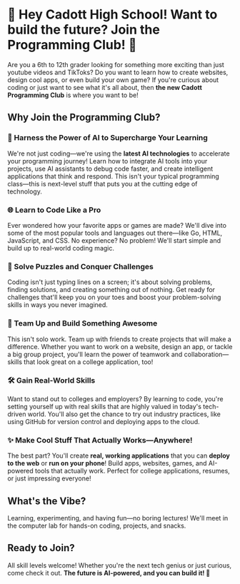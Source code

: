 # 🎉 Hey Cadott High School! Want to build the future? Join the Programming Club! 🚀

Are you a 6th to 12th grader looking for something more exciting than just youtube videos and TikToks? Do you want to learn how to create websites, design cool apps, or even build your own game? If you're curious about coding or just want to see what it's all about, then **the new Cadott Programming Club** is where you want to be!

## Why Join the Programming Club?

### 🤖 Harness the Power of AI to Supercharge Your Learning
We're not just coding—we're using the **latest AI technologies** to accelerate your programming journey! Learn how to integrate AI tools into your projects, use AI assistants to debug code faster, and create intelligent applications that think and respond. This isn't your typical programming class—this is next-level stuff that puts you at the cutting edge of technology.

### 🌐 Learn to Code Like a Pro
Ever wondered how your favorite apps or games are made? We'll dive into some of the most popular tools and languages out there—like Go, HTML, JavaScript, and CSS. No experience? No problem! We'll start simple and build up to real-world coding magic.

### 🧩 Solve Puzzles and Conquer Challenges
Coding isn't just typing lines on a screen; it's about solving problems, finding solutions, and creating something out of nothing. Get ready for challenges that'll keep you on your toes and boost your problem-solving skills in ways you never imagined.

### 🤝 Team Up and Build Something Awesome
This isn't solo work. Team up with friends to create projects that will make a difference. Whether you want to work on a website, design an app, or tackle a big group project, you'll learn the power of teamwork and collaboration—skills that look great on a college application, too!

### 🛠 Gain Real-World Skills
Want to stand out to colleges and employers? By learning to code, you're setting yourself up with real skills that are highly valued in today's tech-driven world. You'll also get the chance to try out industry practices, like using GitHub for version control and deploying apps to the cloud.

### ✨ Make Cool Stuff That Actually Works—Anywhere!
The best part? You'll create **real, working applications** that you can **deploy to the web** or **run on your phone**! Build apps, websites, games, and AI-powered tools that actually work. Perfect for college applications, resumes, or just impressing everyone!

## What's the Vibe?

Learning, experimenting, and having fun—no boring lectures! We'll meet in the computer lab for hands-on coding, projects, and snacks.

## Ready to Join?

All skill levels welcome! Whether you're the next tech genius or just curious, come check it out. **The future is AI-powered, and you can build it! 🚀**
